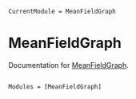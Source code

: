 ```@meta
CurrentModule = MeanFieldGraph
```

# MeanFieldGraph

Documentation for [MeanFieldGraph](https://github.com/jucheval/MeanFieldGraph.jl).

```@index
```

```@autodocs
Modules = [MeanFieldGraph]
```
